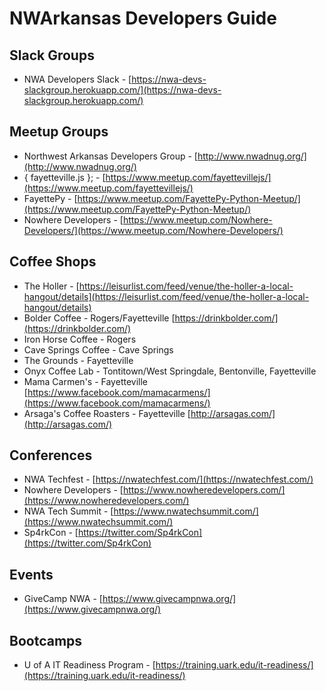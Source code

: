 # NWArkansas Developers Guide

## Slack Groups 
- NWA Developers Slack - [https://nwa-devs-slackgroup.herokuapp.com/](https://nwa-devs-slackgroup.herokuapp.com/)

## Meetup Groups
- Northwest Arkansas Developers Group - [http://www.nwadnug.org/](http://www.nwadnug.org/)
- { fayetteville.js }; - [https://www.meetup.com/fayettevillejs/](https://www.meetup.com/fayettevillejs/)
- FayettePy - [https://www.meetup.com/FayettePy-Python-Meetup/](https://www.meetup.com/FayettePy-Python-Meetup/)
- Nowhere Developers - [https://www.meetup.com/Nowhere-Developers/](https://www.meetup.com/Nowhere-Developers/)

## Coffee Shops
- The Holler - [https://leisurlist.com/feed/venue/the-holler-a-local-hangout/details](https://leisurlist.com/feed/venue/the-holler-a-local-hangout/details)
- Bolder Coffee - Rogers/Fayetteville [https://drinkbolder.com/](https://drinkbolder.com/)
- Iron Horse Coffee - Rogers
- Cave Springs Coffee - Cave Springs
- The Grounds - Fayetteville
- Onyx Coffee Lab - Tontitown/West Springdale, Bentonville, Fayetteville
- Mama Carmen's - Fayetteville [https://www.facebook.com/mamacarmens/](https://www.facebook.com/mamacarmens/)
- Arsaga's Coffee Roasters - Fayetteville [http://arsagas.com/](http://arsagas.com/)

## Conferences
- NWA Techfest - [https://nwatechfest.com/](https://nwatechfest.com/)
- Nowhere Developers - [https://www.nowheredevelopers.com/](https://www.nowheredevelopers.com/)
- NWA Tech Summit - [https://www.nwatechsummit.com/](https://www.nwatechsummit.com/)
- Sp4rkCon - [https://twitter.com/Sp4rkCon](https://twitter.com/Sp4rkCon)

## Events
- GiveCamp NWA - [https://www.givecampnwa.org/](https://www.givecampnwa.org/)

## Bootcamps
- U of A IT Readiness Program - [https://training.uark.edu/it-readiness/](https://training.uark.edu/it-readiness/)
